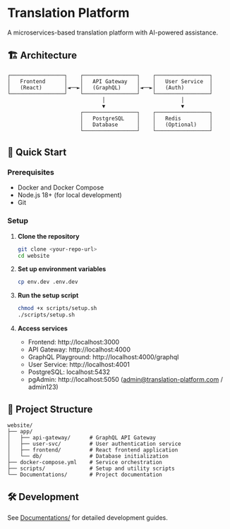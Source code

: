# Translation Platform

A microservices-based translation platform with AI-powered assistance.

## 🏗️ Architecture

```
┌─────────────────┐    ┌─────────────────┐    ┌─────────────────┐
│   Frontend      │    │   API Gateway   │    │   User Service  │
│   (React)       │◄──►│   (GraphQL)     │◄──►│   (Auth)        │
└─────────────────┘    └─────────────────┘    └─────────────────┘
                              │                        │
                              ▼                        ▼
                       ┌─────────────────┐    ┌─────────────────┐
                       │   PostgreSQL    │    │   Redis         │
                       │   Database      │    │   (Optional)    │
                       └─────────────────┘    └─────────────────┘
```

## 🚀 Quick Start

### Prerequisites
- Docker and Docker Compose
- Node.js 18+ (for local development)
- Git

### Setup

1. **Clone the repository**
   ```bash
   git clone <your-repo-url>
   cd website
   ```

2. **Set up environment variables**
   ```bash
   cp env.dev .env.dev
   ```

3. **Run the setup script**
   ```bash
   chmod +x scripts/setup.sh
   ./scripts/setup.sh
   ```

4. **Access services**
   - Frontend: http://localhost:3000
   - API Gateway: http://localhost:4000
   - GraphQL Playground: http://localhost:4000/graphql
   - User Service: http://localhost:4001
   - PostgreSQL: localhost:5432
   - pgAdmin: http://localhost:5050 (admin@translation-platform.com / admin123)

## 📁 Project Structure

```
website/
├── app/
│   ├── api-gateway/      # GraphQL API Gateway
│   ├── user-svc/         # User authentication service
│   ├── frontend/         # React frontend application
│   └── db/               # Database initialization
├── docker-compose.yml    # Service orchestration
├── scripts/              # Setup and utility scripts
└── Documentations/       # Project documentation
```

## 🛠️ Development

See [Documentations/](./Documentations/) for detailed development guides.


